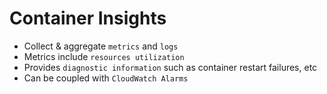 # Container Insights

- Collect & aggregate `metrics` and `logs`
- Metrics include `resources utilization`
- Provides `diagnostic information` such as container restart failures, etc
- Can be coupled with `CloudWatch Alarms`
